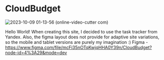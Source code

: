 # CloudBudget



![2023-10-09 01-13-56 (online-video-cutter com)](https://github.com/Holder-hash/CloudBudget/assets/63481484/5059853c-f253-4fba-8460-bfef4e0b2cec)

Hello World! When creating this site, I decided to use the task tracker from Yandex. Also, the figma layout does not provide for adaptive site variations, so the mobile and tablet versions are purely my imagination :)
Figma - https://www.figma.com/file/mcFi35nOTqKwjqHHA0Y39n/CloudBudget?node-id=4%3A29&mode=dev
